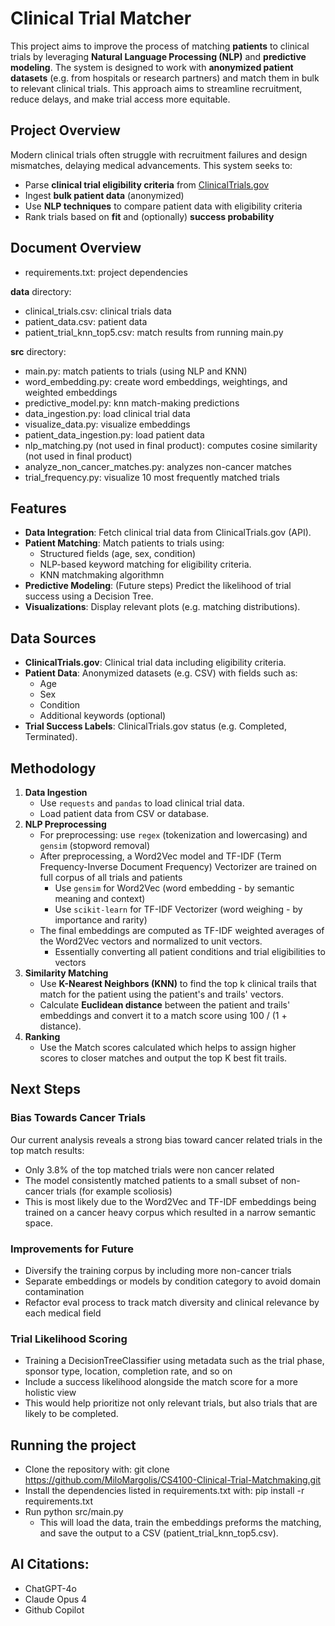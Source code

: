# Clinical Trial Matcher

This project aims to improve the process of matching **patients** to clinical trials by leveraging **Natural Language Processing (NLP)** and **predictive modeling**. The system is designed to work with **anonymized patient datasets** (e.g. from hospitals or research partners) and match them in bulk to relevant clinical trials. This approach aims to streamline recruitment, reduce delays, and make trial access more equitable.

## Project Overview

Modern clinical trials often struggle with recruitment failures and design mismatches, delaying medical advancements. This system seeks to:

- Parse **clinical trial eligibility criteria** from [ClinicalTrials.gov](https://clinicaltrials.gov/)
- Ingest **bulk patient data** (anonymized)
- Use **NLP techniques** to compare patient data with eligibility criteria
- Rank trials based on **fit** and (optionally) **success probability**

## Document Overview
- requirements.txt: project dependencies

**data** directory:
  - clinical_trials.csv: clinical trials data
  - patient_data.csv: patient data
  - patient_trial_knn_top5.csv: match results from running main.py

**src** directory:
- main.py: match patients to trials (using NLP and KNN)
- word_embedding.py: create word embeddings, weightings, and weighted embeddings
- predictive_model.py: knn match-making predictions
- data_ingestion.py: load clinical trial data
- visualize_data.py: visualize embeddings
- patient_data_ingestion.py: load patient data
- nlp_matching.py (not used in final product): computes cosine similarity (not used in final product)
- analyze_non_cancer_matches.py: analyzes non-cancer matches
- trial_frequency.py: visualize 10 most frequently matched trials

## Features

- **Data Integration**: Fetch clinical trial data from ClinicalTrials.gov (API).
- **Patient Matching**: Match patients to trials using:
  - Structured fields (age, sex, condition)
  - NLP-based keyword matching for eligibility criteria.
  - KNN matchmaking algorithmn
- **Predictive Modeling**: (Future steps) Predict the likelihood of trial success using a Decision Tree. 
- **Visualizations**: Display relevant plots (e.g. matching distributions).

## Data Sources

- **ClinicalTrials.gov**: Clinical trial data including eligibility criteria.
- **Patient Data**: Anonymized datasets (e.g. CSV) with fields such as:
  - Age
  - Sex
  - Condition
  - Additional keywords (optional)
- **Trial Success Labels**: ClinicalTrials.gov status (e.g. Completed, Terminated).

## Methodology

1. **Data Ingestion**
   - Use `requests` and `pandas` to load clinical trial data.
   - Load patient data from CSV or database.
2. **NLP Preprocessing**
   - For preprocessing: use `regex` (tokenization and lowercasing) and `gensim` (stopword removal)
   - After preprocessing, a Word2Vec model and TF-IDF (Term Frequency-Inverse Document Frequency) Vectorizer are trained on full corpus of all trials and patients
     - Use `gensim` for Word2Vec (word embedding - by semantic meaning and context)
     - Use `scikit-learn` for TF-IDF Vectorizer (word weighing - by importance and rarity)
   - The final embeddings are computed as TF-IDF weighted averages of the Word2Vec vectors and normalized to unit vectors. 
     - Essentially converting all patient conditions and trial eligibilities to vectors
3. **Similarity Matching**
   - Use **K-Nearest Neighbors (KNN)** to find the top k clinical trails that match for the patient using the patient's and trails' vectors.
   - Calculate **Euclidean distance** between the patient and trails' embeddings and convert it to a match score using 100 / (1 + distance).
4. **Ranking**
   - Use the Match scores calculated which helps to assign higher scores to closer matches and output the top K best fit trails.

## Next Steps

### Bias Towards Cancer Trials
Our current analysis reveals a strong bias toward cancer related trials in the top match results:
- Only 3.8% of the top matched trials were non cancer related
- The model consistently matched patients to a small subset of non-cancer trials (for example scoliosis)
- This is most likely due to the Word2Vec and TF-IDF embeddings being trained on a cancer heavy corpus which resulted in a narrow semantic space.

### Improvements for Future
- Diversify the training corpus by including more non-cancer trials
- Separate embeddings or models by condition category to avoid domain contamination
- Refactor eval process to track match diversity and clinical relevance by each medical field

### Trial Likelihood Scoring 
- Training a DecisionTreeClassifier using metadata such as the trial phase, sponsor type, location, completion rate, and so on
- Include a success likelihood alongside the match score for a more holistic view
- This would help prioritize not only relevant trials, but also trials that are likely to be completed.

## Running the project
- Clone the repository with: git clone https://github.com/MiloMargolis/CS4100-Clinical-Trial-Matchmaking.git
- Install the dependencies listed in requirements.txt with: pip install -r requirements.txt 
- Run python src/main.py
  - This will load the data, train the embeddings preforms the matching, and save the output to a CSV (patient_trial_knn_top5.csv).

## AI Citations:
- ChatGPT-4o
- Claude Opus 4
- Github Copilot
